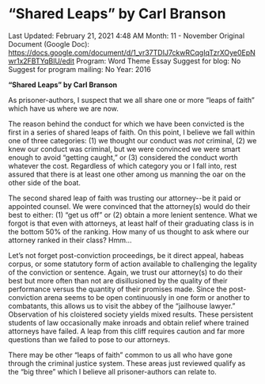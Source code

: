 # “Shared Leaps” by Carl Branson

Last Updated: February 21, 2021 4:48 AM
Month: 11 - November
Original Document (Google Doc): https://docs.google.com/document/d/1_vr37TDIJ7ckwRCqgIqTzrXOye0EpNwr1x2FBTYqBlU/edit
Program: Word Theme Essay
Suggest for blog: No
Suggest for program mailing: No
Year: 2016

**“Shared Leaps” by Carl Branson**

As prisoner-authors, I suspect that we all share one or more “leaps of faith” which have us where we are now.

The reason behind the conduct for which we have been convicted is the first in a series of shared leaps of faith. On this point, I believe we fall within one of three categories: (1) we thought our conduct was *not* criminal, (2) we knew our conduct was criminal, but we were convinced we were smart enough to avoid “getting caught,” or (3) considered the conduct worth whatever the cost. Regardless of which category you or I fall into, rest assured that there is at least one other among us manning the oar on the other side of the boat.

The second shared leap of faith was trusting our attorney--be it paid or appointed counsel. We were convinced that the attorney(s) would do their best to either: (1) “get us off” or (2) obtain a more lenient sentence. What we forgot is that even with attorneys, at least half of their graduating class is in the bottom 50% of the ranking. How many of us thought to ask where our attorney ranked in their class? Hmm…

Let’s not forget post-conviction proceedings, be it direct appeal, habeas corpus, or some statutory form of action available to challenging the legality of the conviction or sentence. Again, we trust our attorney(s) to do their best but more often than not are disillusioned by the quality of their performance versus the quantity of their promises made. Since the post-conviction arena seems to be open continuously in one form or another to combatants, this allows us to visit the abbey of the “jailhouse lawyer.” Observation of his cloistered society yields mixed results. These persistent students of law occasionally make inroads and obtain relief where trained attorneys have failed. A leap from this cliff requires caution and far more questions than we failed to pose to our attorneys.

There may be other “leaps of faith” common to us all who have gone through the criminal justice system. These areas just reviewed qualify as the “big three” which I believe all prisoner-authors can relate to.